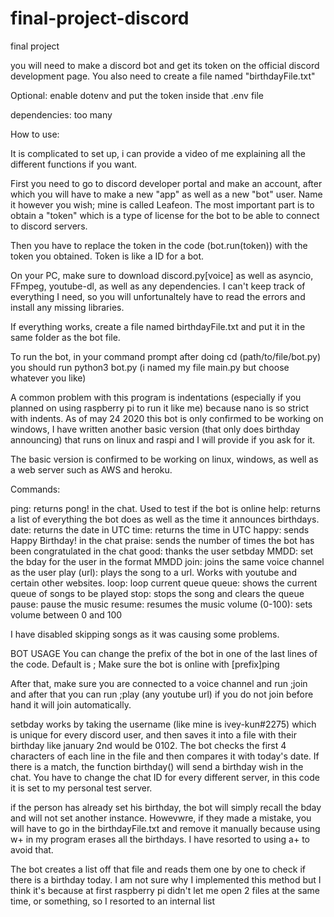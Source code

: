 # final-project-discord
final project

you will need to make a discord bot and get its token on the official discord development page. You also need to create a file named "birthdayFile.txt" 

Optional: enable dotenv and put the token inside that .env file

dependencies: too many 

How to use:

It is complicated to set up, i can provide a video of me explaining all the different functions if you want.

First you need to go to discord developer portal and make an account, after which you will have to make a new "app" as well as a new "bot" user. Name it however you wish; mine is called Leafeon. The most important part is to obtain a "token" which is a type of license for the bot to be able to connect to discord servers. 

Then you have to replace the token in the code (bot.run(token)) with the token you obtained. Token is like a ID for a bot. 

On your PC, make sure to download discord.py[voice] as well as asyncio, FFmpeg, youtube-dl, as well as any dependencies. I can't keep track of everything I need, so you will unfortunaltely have to read the errors and install any missing libraries.

If everything works, create a file named birthdayFile.txt and put it in the same folder as the bot file.

To run the bot, in your command prompt after doing cd (path/to/file/bot.py) you should run python3 bot.py (i named my file main.py but choose whatever you like)

A common problem with this program is indentations (especially if you planned on using raspberry pi to run it like me) because nano is so strict with indents. As of may 24 2020 this bot is only confirmed to be working on windows, I have written another basic version (that only does birthday announcing) that runs on linux and raspi and I will provide if you ask for it.

The basic version is confirmed to be working on linux, windows, as well as a web server such as AWS and heroku.

Commands:

ping: returns pong! in the chat. Used to test if the bot is online
help: returns a list of everything the bot does as well as the time it announces birthdays.
date: returns the date in UTC
time: returns the time in UTC
happy: sends Happy Birthday! in the chat
praise: sends the number of times the bot has been congratulated in the chat
good: thanks the user
setbday MMDD: set the bday for the user in the format MMDD
join: joins the same voice channel as the user
play (url): plays the song to a url. Works with youtube and certain other websites.
loop: loop current queue
queue: shows the current queue of songs to be played
stop: stops the song and clears the queue
pause: pause the music
resume: resumes the music
volume (0-100): sets volume between 0 and 100


I have disabled skipping songs as it was causing some problems.

BOT USAGE
You can change the prefix of the bot in one of the last lines of the code. Default is ;
Make sure the bot is online with [prefix]ping

After that, make sure you are connected to a voice channel and run ;join
and after that you can run ;play (any youtube url)
if you do not join before hand it will join automatically.

setbday works by taking the username (like mine is ivey-kun#2275) which is unique for every discord user, and then saves it into a file with their birthday like january 2nd would be 0102. The bot checks the first 4 characters of each line in the file and then compares it with today's date. If there is a match, the function birthday() will send a birthday wish in the chat. You have to change the chat ID for every different server, in this code it is set to my personal test server. 

if the person has already set his birthday, the bot will simply recall the bday and will not set another instance. Howevwre, if they made a mistake, you will have to go in the birthdayFile.txt and remove it manually because using w+ in my program erases all the birthdays. I have resorted to using a+ to avoid that.

The bot creates a list off that file and reads them one by one to check if there is a birthday today. I am not sure why I implemented this method but I think it's because at first raspberry pi didn't let me open 2 files at the same time, or something, so I resorted to an internal list
